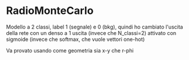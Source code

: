 # RadioMonteCarlo

Modello a 2 classi, label 1 (segnale) e 0 (bkg), quindi ho cambiato l'uscita della rete con un
denso a 1 uscita (invece che N_classi=2) attivato con sigmoide (invece che softmax, che vuole vettori one-hot)

Va provato usando come geometria sia x-y che r-phi

